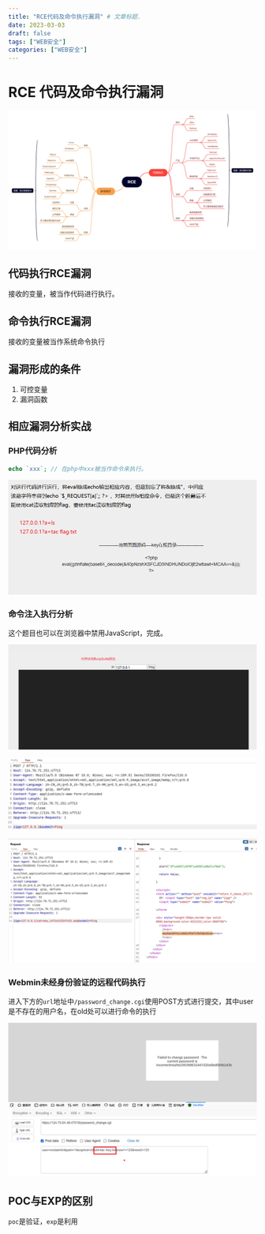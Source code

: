 ```yaml
---
title: "RCE代码及命令执行漏洞" # 文章标题.
date: 2023-03-03
draft: false
tags: ["WEB安全"]
categories: ["WEB安全"]
---
```


# RCE 代码及命令执行漏洞

![RCE](./RCE.png)

## 代码执行RCE漏洞

接收的变量，被当作代码进行执行。

## 命令执行RCE漏洞

接收的变量被当作系统命令执行

## 漏洞形成的条件

1. 可控变量
2. 漏洞函数

## 相应漏洞分析实战

### PHP代码分析

```php
echo `xxx`; // 在php中xxx被当作命令来执行。
```

![墨者命令执行题目](./墨者命令执行题目.png)

### 命令注入执行分析

这个题目也可以在浏览器中禁用JavaScript，完成。

![墨者命令注入执行分析题目](./墨者命令注入执行分析题目.png)

![墨者命令注入执行分析](./墨者命令注入执行分析.png)

![墨者命令注入执行分析湖获取flag](./墨者命令注入执行分析湖获取flag.png)

### Webmin未经身份验证的远程代码执行

进入下方的`url`地址中`/password_change.cgi`使用POST方式进行提交，其中user是不存在的用户名，在old处可以进行命令的执行

![Webmin漏洞获取flag](./Webmin漏洞获取flag.png)

## POC与EXP的区别

`poc`是验证，`exp`是利用